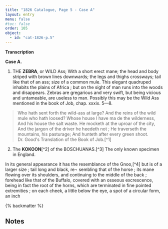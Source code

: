```yaml
---
title: "1826 Catalogue, Page 5 - Case A"
layout: entry
menu: false
#toc: false
order: 105
object:
  - id: "cat-1826-p.5"
---
```

**Transcription**

**Case A.**

1. THE **ZEBRA**, or WILD Ass;
With a short erect mane; the head and body striped with
brown lines downwards; the legs and thighs crossways;
tail like that of an ass; size of a common mule.
This elegant quadruped inhabits the plains of Africa ; but
on the sight of man runs into the woods and disappears.
Zebras are gregarious and very swift, but being vicious
and untameable, are useless to man.
Possibly this may be the Wild Ass mentioned in the book
of Job, chap. xxxix. 5—8.
>Who hath sent forth the wild-ass at large? 
And the reins of the wild mule who hath loosed?
Whose house I have ma de the wilderness,
And his house the salt waste.
He mocketh at the uproar of the city,
And the jargon of the driver he heedeth not ;
He traverseth the mountains, his pasturage;
And hunteth after every green shoot.<br>
Dr. Good's Translation of the Book of Job.[^1]

2. The **KOKOON**[^2] of the BOSCHUANAS.[^3] The only known
specimen in England.

In its general appearance it has the resemblance of the
Gnoo,[^4] but is of a larger size ; tail long and black, re¬
sembling that of the horse ; its mane flowing over its
shoulders, and continuing to the middle of the back ;
forehead like that of the Buffalo, covered with an osseous
excrescence, being in fact the root of the horns, which
are terminated in fine pointed extremities ; on each cheek,
a little below the eye, a spot of a circular form, an inch

{% backmatter %}

## Notes
[^8]: John Mason Good. 1812. *The Book of Job: Literally Translated from the Original Hebrew, and Restored to Its Natural Arrangement.* London: Black, Parry and Co. Leadenhall Street, pp. 460-461. Good's father and maternal grandfather were both Nonconformist ministers and he was named an ancestor, the Puritan clergyan John Mason (1654-1694).
[^9]: *Kgokong* - the term in Setswana for the Blue Wildebeest. It was scientifically described in 1823 by William John Burchell, who gave it the Latin name, *Connochaetes taurinus*, to distinguish it from the Black Wildebeest, *Connochaetes gnou*, first described in 1780 by the German zoologist Eberhard August Wilhelm von Zimmermann.
[^10]: An archaic spelling of Batswana, literally the Tswana people of central southern Africa who speak the Setswana language. The modern country of Botswana only includes some of the territory where they lived when first encountered by Europeans, much of which is now within the borders of South Africa. At this period, Europeans had only begun to approach the borders of what is now Botswana so most of these items listed in the catalogue would have been collected within what is now South Africa. 
[^11]: Also spelled Gnu and Gnou, a term seems to come from *!nu* a term used for the Black Wildebeest by speakers of |Xam, an indigenous San language. 
{% endbackmatter %}

